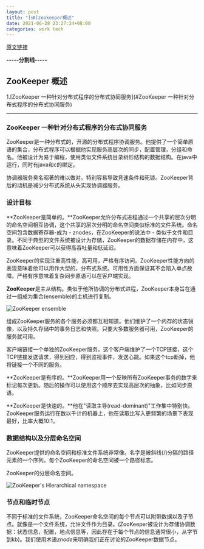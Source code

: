 ```yaml
---
layout: post
title: "[译]zookeeper概述"
date: 2021-06-28 23:27:24+08:00
categories: work tech
---
```

[原文链接](https://zookeeper.apache.org/doc/r3.7.0/zookeeperOver.html)

**-----分割线-----**

## ZooKeeper 概述
1.[ZooKeeper 一种针对分布式程序的分布式协同服务](#ZooKeeper 一种针对分布式程序的分布式协同服务)

---
### ZooKeeper 一种针对分布式程序的分布式协同服务

ZooKeeper是一种分布式的，开源的分布式程序协调服务。他提供了一个简单原语的集合，分布式程序可以根据他实现服务高层次的同步，配置管理，分组和命名。他被设计为易于编程，使用类似文件系统目录树形结构的数据结构。在java中运行，同时有java和c的绑定。

协调器服务臭名昭著的难以做对。特别容易导致竞速条件和死锁。ZooKeeper背后的动机是减少分布式系统从头实现协调器服务。

### 设计目标

**ZooKeeper是简单的。**ZooKeeper允许分布式进程通过一个共享的层次分明的命名空间相互协调，这个共享的层次分明的命名空间类似标准的文件系统。命名空间包含数据寄存器-成为 - znodes，在ZooKeeper的说法中 - 类似于文件和目录。不同于典型的文件系统被设计为存储，ZooKeeper的数据存储在内存中，这意味着ZooKeeper可以获得高吞吐量和低延迟。

ZooKeeper的实现注重高性能，高可用，严格有序访问。ZooKeeper性能方向的表现意味着他可以用作大型的，分布式系统。可用性方面保证其不会陷入单点故障。严格有序意味着复杂同步原语可以在客户端实现。

**ZooKeeper**是主从结构。类似于他所协调的分布式进程，ZooKeeper本身旨在通过一组成为集合(ensemble)的主机进行复制。

![ZooKeeper ensemble](https://zookeeper.apache.org/doc/r3.7.0/images/zkservice.jpg)

组成ZooKeeper服务的各个服务必须都互相知道。他们维护了一个内存的状态镜像，以及持久存储中的事务日志和快照。只要大多数服务器可用，ZooKeeper的服务就可用。

客户端链接一个单独的ZooKeeper服务。这个客户端维护了一个TCP链接，这个TCP链接发送请求，得到回应，得到监视事件，发送心跳。如果这个tcp断掉，他将链接一个不同的服务。

**ZooKeeper是有序的。**ZooKeeper用一个反映所有ZooKeeper事务的数字来标记每次更新。随后的操作可以使用这个顺序去实现高层次的抽象，比如同步原语。

**ZooKeeper是快速的。**他在"读取主导(read-dominant)"工作集中特别快。ZooKeeper服务运行在数以千计的机器上，他在读取比写入更频繁的场景下表现最好，比率大概10:1。


### 数据结构以及分层命名空间

ZooKeeper提供的命名空间和标准文件系统非常像。名字是被斜线(/)分隔的路径元素的一个序列。每个ZooKeeper的命名空间被一个路径标志。

ZooKeeper的分层命名空间。

![ZooKeeper's Hierarchical namespace](https://zookeeper.apache.org/doc/r3.7.0/images/zknamespace.jpg)

### 节点和临时节点

不同于标准的文件系统，ZooKeeper命名空间的每个节点可以附带数据以及子节点。就像是一个文件系统，允许文件作为目录。(ZooKeeper被设计为存储协调数据：状态信息，配置，地点信息等，因此存在于每个节点的信息通常很小，从字节到kb)。我们使用术语*znode*来明确我们正在讨论的ZooKeeper数据节点。


